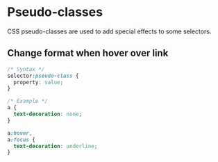# Pseudo-classes

CSS pseudo-classes are used to add special effects to some selectors.

## Change format when hover over link
```css
/* Syntax */
selector:pseudo-class {
  property: value;
}

/* Example */
a {
  text-decoration: none;
}

a:hover,
a:focus {
  text-decoration: underline;
}
```
